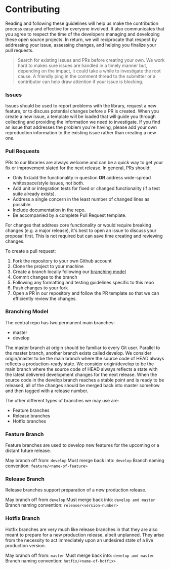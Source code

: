 # Contributing

Reading and following these guidelines will help us make the contribution process easy and effective for everyone involved. It also communicates that you agree to respect the time of the developers managing and developing these open source projects. In return, we will reciprocate that respect by addressing your issue, assessing changes, and helping you finalize your pull requests.

> Search for existing issues and PRs before creating your own. We work hard to makes sure issues are handled in a timely manner but, depending on the impact, it could take a while to investigate the root cause. A friendly ping in the comment thread to the submitter or a contributor can help draw attention if your issue is blocking.

### Issues

Issues should be used to report problems with the library, request a new feature, or to discuss potential changes before a PR is created. When you create a new issue, a template will be loaded that will guide you through collecting and providing the information we need to investigate. If you find an issue that addresses the problem you're having, please add your own reproduction information to the existing issue rather than creating a new one.

### Pull Requests

PRs to our libraries are always welcome and can be a quick way to get your fix or improvement slated for the next release. In general, PRs should:

- Only fix/add the functionality in question **OR** address wide-spread whitespace/style issues, not both.
- Add unit or integration tests for fixed or changed functionality (if a test suite already exists).
- Address a single concern in the least number of changed lines as possible.
- Include documentation in the repo.
- Be accompanied by a complete Pull Request template.

For changes that address core functionality or would require breaking changes (e.g. a major release), it's best to open an issue to discuss your proposal first. This is not required but can save time creating and reviewing changes.

To create a pull request:

1. Fork the repository to your own Github account
2. Clone the project to your machine
3. Create a branch locally following our [branching model](https://www.notion.so/bigbite/Marketing-cfa38e86fa0f4ae19574447a975c36d2?p=15b02e825cec4dbda88243f211989347&showMoveTo=true#branching-model)
4. Commit changes to the branch
5. Following any formatting and testing guidelines specific to this repo
6. Push changes to your fork
7. Open a PR in our repository and follow the PR template so that we can efficiently review the changes.

### Branching Model

The central repo has two permanent main branches:

- master
- develop

The master branch at origin should be familiar to every Git user. Parallel to the master branch, another branch exists called develop. We consider origin/master to be the main branch where the source code of HEAD always reflects a production-ready state. We consider origin/develop to be the main branch where the source code of HEAD always reflects a state with the latest delivered development changes for the next release. When the source code in the develop branch reaches a stable point and is ready to be released, all of the changes should be merged back into master somehow and then tagged with a release number.

The other different types of branches we may use are:

- Feature branches
- Release branches
- Hotfix branches

### Feature Branch

Feature branches are used to develop new features for the upcoming or a distant future release.

May branch off from: `develop`
Must merge back into: `develop`
Branch naming convention: `feature/<name-of-feature>`

### Release Branch

Release branches support preparation of a new production release.

May branch off from `develop`
Must merge back into: `develop and master`
Branch naming convention: `release/<version-number>`

### Hotfix Branch

Hotfix branches are very much like release branches in that they are also meant to prepare for a new production release, albeit unplanned. They arise from the necessity to act immediately upon an undesired state of a live production version.

May branch off from: `master`
Must merge back into: `develop and master`
Branch naming convention: `hotfix/<name-of-hotfix>`

